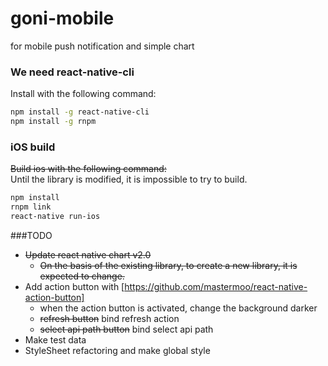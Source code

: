 # goni-mobile
for mobile push notification and simple chart

### We need react-native-cli
Install with the following command:
```bash
npm install -g react-native-cli
npm install -g rnpm
```

### iOS build
~~Build ios with the following command:~~  
Until the library is modified, it is impossible to try to build.
```bash
npm install
rnpm link
react-native run-ios
```

###TODO
* ~~Update react native chart v2.0~~
  * ~~On the basis of the existing library, to create a new library, it is expected to change.~~
* Add action button with [https://github.com/mastermoo/react-native-action-button]
  * when the action button is activated, change the background darker
  * ~~refresh button~~ bind refresh action
  * ~~select api path button~~ bind select api path
* Make test data
* StyleSheet refactoring and make global style
